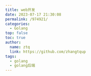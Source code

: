 ```yaml
---
title: web开发
date: 2023-07-17 21:30:08
permalink: /974921/
categories: 
  - Golang
top: false
toc: true
author: 
  name: ztq
  link: https://github.com/zhangtqup
tags: 
  - golang
  - golang后端
---
```

